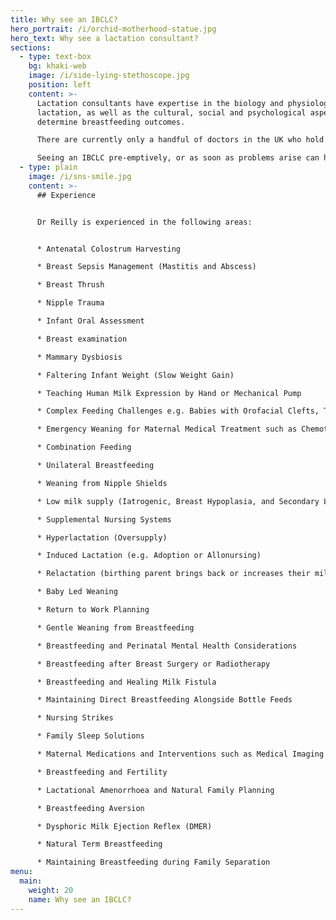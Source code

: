 ```yaml
---
title: Why see an IBCLC?
hero_portrait: /i/orchid-motherhood-statue.jpg
hero_text: Why see a lactation consultant?
sections:
  - type: text-box
    bg: khaki-web
    image: /i/side-lying-stethoscope.jpg
    position: left
    content: >-
      Lactation consultants have expertise in the biology and physiology of
      lactation, as well as the cultural, social and psychological aspects which
      determine breastfeeding outcomes.

      There are currently only a handful of doctors in the UK who hold the IBCLC qualification, however over time we hope to increase access to this level of care within the NHS.

      Seeing an IBCLC pre-emptively, or as soon as problems arise can help you get the care you need, when you need it, and avoid future issues.  It can also help redefine your feeding goals and find a way that works for your family.  Whether you have complex feeding concerns, or you just want to feel confident in the signs your baby is getting enough milk, we are here to answer all your questions and make feeding your baby easier and more enjoyable.
  - type: plain
    image: /i/sns-smile.jpg
    content: >-
      ## Experience


      Dr Reilly is experienced in the following areas:


      * Antenatal Colostrum Harvesting

      * Breast Sepsis Management (Mastitis and Abscess)

      * Breast Thrush

      * Nipple Trauma

      * Infant Oral Assessment

      * Breast examination

      * Mammary Dysbiosis

      * Faltering Infant Weight (Slow Weight Gain)

      * Teaching Human Milk Expression by Hand or Mechanical Pump

      * Complex Feeding Challenges e.g. Babies with Orofacial Clefts, Trisomy 21, Premature Babies and those requiring Medical Interventions

      * Emergency Weaning for Maternal Medical Treatment such as Chemotherapy

      * Combination Feeding

      * Unilateral Breastfeeding

      * Weaning from Nipple Shields

      * Low milk supply (Iatrogenic, Breast Hypoplasia, and Secondary Low Supply)

      * Supplemental Nursing Systems

      * Hyperlactation (Oversupply)

      * Induced Lactation (e.g. Adoption or Allonursing)

      * Relactation (birthing parent brings back or increases their milk supply)

      * Baby Led Weaning

      * Return to Work Planning

      * Gentle Weaning from Breastfeeding

      * Breastfeeding and Perinatal Mental Health Considerations

      * Breastfeeding after Breast Surgery or Radiotherapy

      * Breastfeeding and Healing Milk Fistula

      * Maintaining Direct Breastfeeding Alongside Bottle Feeds

      * Nursing Strikes

      * Family Sleep Solutions

      * Maternal Medications and Interventions such as Medical Imaging During Lactation

      * Breastfeeding and Fertility

      * Lactational Amenorrhoea and Natural Family Planning

      * Breastfeeding Aversion

      * Dysphoric Milk Ejection Reflex (DMER)

      * Natural Term Breastfeeding

      * Maintaining Breastfeeding during Family Separation
menu:
  main:
    weight: 20
    name: Why see an IBCLC?
---
```

